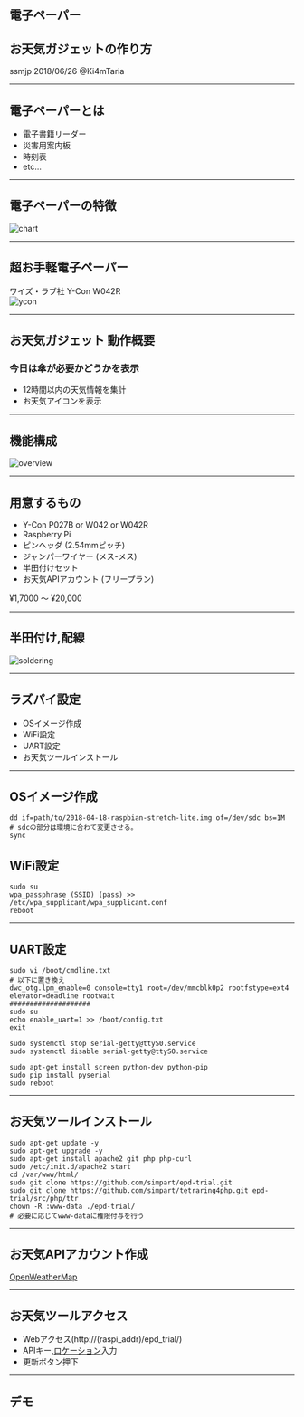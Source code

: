 ## 電子ペーパー
## お天気ガジェットの作り方
ssmjp 2018/06/26 @Ki4mTaria

---

## 電子ペーパーとは
- 電子書籍リーダー
- 災害用案内板
- 時刻表
- etc...

---

## 電子ペーパーの特徴
![chart](https://simpart.github.io/epd-trial/img/epdchart.png)

---

## 超お手軽電子ペーパー
ワイズ・ラブ社 Y-Con W042R<br>
![ycon](https://simpart.github.io/epd-trial/img/epd3.jpg)

---

## お天気ガジェット 動作概要
### 今日は傘が必要かどうかを表示

- 12時間以内の天気情報を集計
- お天気アイコンを表示

---

## 機能構成
![overview](https://simpart.github.io/epd-trial/img/overview.png)

---

## 用意するもの
- Y-Con P027B or W042 or W042R
- Raspberry Pi
- ピンヘッダ (2.54mmピッチ)
- ジャンパーワイヤー (メス-メス)
- 半田付けセット
- お天気APIアカウント (フリープラン)

¥1,7000 〜 ¥20,000

---

## 半田付け,配線
![soldering](https://simpart.github.io/epd-trial/img/YCon-Raspi.png)

---

## ラズパイ設定
- OSイメージ作成
- WiFi設定
- UART設定
- お天気ツールインストール

---

## OSイメージ作成

```
dd if=path/to/2018-04-18-raspbian-stretch-lite.img of=/dev/sdc bs=1M
# sdcの部分は環境に合わて変更させる。
sync
```

## WiFi設定

```
sudo su
wpa_passphrase (SSID) (pass) >> /etc/wpa_supplicant/wpa_supplicant.conf
reboot
```
---

## UART設定
```
sudo vi /boot/cmdline.txt
# 以下に置き換え
dwc_otg.lpm_enable=0 console=tty1 root=/dev/mmcblk0p2 rootfstype=ext4 elevator=deadline rootwait
####################
sudo su
echo enable_uart=1 >> /boot/config.txt
exit

sudo systemctl stop serial-getty@ttyS0.service
sudo systemctl disable serial-getty@ttyS0.service

sudo apt-get install screen python-dev python-pip
sudo pip install pyserial
sudo reboot
```
---

## お天気ツールインストール

```
sudo apt-get update -y
sudo apt-get upgrade -y
sudo apt-get install apache2 git php php-curl
sudo /etc/init.d/apache2 start
cd /var/www/html/
sudo git clone https://github.com/simpart/epd-trial.git
sudo git clone https://github.com/simpart/tetraring4php.git epd-trial/src/php/ttr
chown -R :www-data ./epd-trial/
# 必要に応じてwww-dataに権限付与を行う
```
---

## お天気APIアカウント作成
[OpenWeatherMap](https://openweathermap.org/)

---

## お天気ツールアクセス
- Webアクセス(http://(raspi_addr)/epd_trial/)
- APIキー,[ロケーション](https://openweathermap.org/weathermap?basemap=map&cities=true&layer=temperature&lat=35.6662&lon=139.3726&zoom=7)入力
- 更新ボタン押下

---

## デモ




